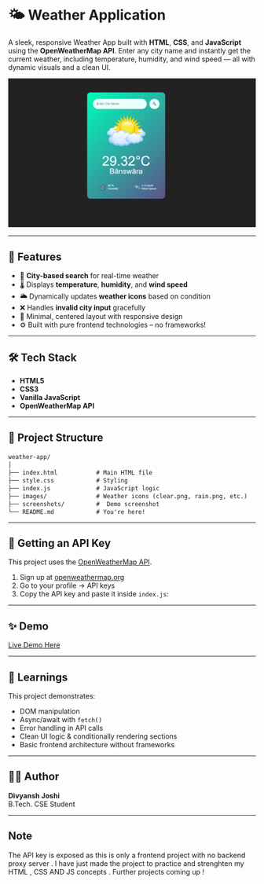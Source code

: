 # 🌤️ Weather Application

A sleek, responsive Weather App built with **HTML**, **CSS**, and **JavaScript** using the **OpenWeatherMap API**. Enter any city name and instantly get the current weather, including temperature, humidity, and wind speed — all with dynamic visuals and a clean UI.

![Weather App Screenshot](./screenshots/demo.png) 

---

## 🚀 Features

- 🔎 **City-based search** for real-time weather
- 🌡️ Displays **temperature**, **humidity**, and **wind speed**
- 🌥️ Dynamically updates **weather icons** based on condition
- ❌ Handles **invalid city input** gracefully
- 🎯 Minimal, centered layout with responsive design
- ⚙️ Built with pure frontend technologies – no frameworks!

---

## 🛠️ Tech Stack

- **HTML5**
- **CSS3**
- **Vanilla JavaScript**
- **OpenWeatherMap API**

---

## 📁 Project Structure

```
weather-app/
│
├── index.html           # Main HTML file
├── style.css            # Styling
├── index.js             # JavaScript logic
├── images/              # Weather icons (clear.png, rain.png, etc.)
├── screenshots/         #  Demo screenshot
└── README.md            # You're here!
```

---

## 🔑 Getting an API Key

This project uses the [OpenWeatherMap API](https://openweathermap.org/api).

1. Sign up at [openweathermap.org](https://openweathermap.org/)
2. Go to your profile → API keys
3. Copy the API key and paste it inside `index.js`:





---



## ✨ Demo

[Live Demo Here](https://divyansh-joshi-mnit.github.io/WeatherApplication/)

---



## 🧠 Learnings

This project demonstrates:
- DOM manipulation
- Async/await with `fetch()`
- Error handling in API calls
- Clean UI logic & conditionally rendering sections
- Basic frontend architecture without frameworks

---

## 🧑‍💻 Author

**Divyansh Joshi**  
B.Tech. CSE Student 

---
## Note 
The API key is exposed as this is only a frontend project with no backend proxy server . I have just made the project to practice and strenghten my HTML , CSS AND JS concepts . Further projects coming up !
